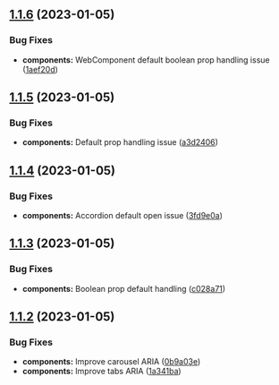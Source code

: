 ## [1.1.6](https://github.com/jacecotton/tcds/compare/v1.1.5...v1.1.6) (2023-01-05)


### Bug Fixes

* **components:** WebComponent default boolean prop handling issue ([1aef20d](https://github.com/jacecotton/tcds/commit/1aef20d568848aeeef455e01db773711e7f78e85))



## [1.1.5](https://github.com/jacecotton/tcds/compare/v1.1.4...v1.1.5) (2023-01-05)


### Bug Fixes

* **components:** Default prop handling issue ([a3d2406](https://github.com/jacecotton/tcds/commit/a3d2406144cb121811c14189d2779c3584b7ddc6))



## [1.1.4](https://github.com/jacecotton/tcds/compare/v1.1.3...v1.1.4) (2023-01-05)


### Bug Fixes

* **components:** Accordion default open issue ([3fd9e0a](https://github.com/jacecotton/tcds/commit/3fd9e0a4d47b503476e1239c6d0df4563f0dec87))



## [1.1.3](https://github.com/jacecotton/tcds/compare/v1.1.2...v1.1.3) (2023-01-05)


### Bug Fixes

* **components:** Boolean prop default handling ([c028a71](https://github.com/jacecotton/tcds/commit/c028a7153211722ca077c6a763a794db9237b984))



## [1.1.2](https://github.com/jacecotton/tcds/compare/v1.1.1...v1.1.2) (2023-01-05)


### Bug Fixes

* **components:** Improve carousel ARIA ([0b9a03e](https://github.com/jacecotton/tcds/commit/0b9a03e76a66b776f5699b3303ff89c8e9d49097))
* **components:** Improve tabs ARIA ([1a341ba](https://github.com/jacecotton/tcds/commit/1a341baa1257a2503c99ebd8083defdf6b5d5cf0))



